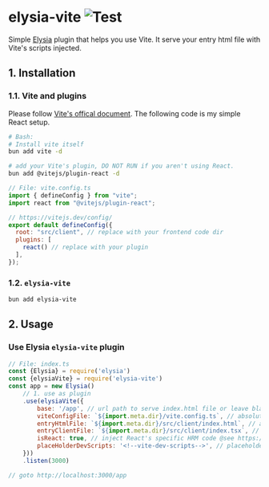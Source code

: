 # elysia-vite ![Test](https://github.com/timnghg/elysia-vite/actions/workflows/main.yml/badge.svg)

Simple [Elysia](https://elysiajs.com/) plugin that helps you use Vite. It serve your entry html file with Vite's scripts injected.

## 1. Installation

### 1.1. Vite and plugins

Please follow [Vite's offical document](https://vitejs.dev/guide/). The following code is my simple React setup.

```bash
# Bash:
# Install vite itself
bun add vite -d

# add your Vite's plugin, DO NOT RUN if you aren't using React.
bun add @vitejs/plugin-react -d
```

```js
// File: vite.config.ts
import { defineConfig } from "vite";
import react from "@vitejs/plugin-react";

// https://vitejs.dev/config/
export default defineConfig({
  root: "src/client", // replace with your frontend code dir
  plugins: [
    react() // replace with your plugin
  ],
});
```

### 1.2. `elysia-vite`

```bash
bun add elysia-vite
``` 

## 2. Usage

### Use Elysia `elysia-vite` plugin
```js
// File: index.ts
const {Elysia} = require('elysia')
const {elysiaVite} = require('elysia-vite')
const app = new Elysia()
    // 1. use as plugin
    .use(elysiaVite({
        base: '/app', // url path to serve index.html file or leave blank to serve as root path
        viteConfigFile: `${import.meta.dir}/vite.config.ts`, // absolute path to your vite config file
        entryHtmlFile: `${import.meta.dir}/src/client/index.html`, // absolute path to your entry html file
        entryClientFile: `${import.meta.dir}/src/client/index.tsx`, // absolute path to your entry script file
        isReact: true, // inject React's specific HRM code @see https://vitejs.dev/guide/api-hmr.html
        placeHolderDevScripts: '<!--vite-dev-scripts-->', // placeholder to replace vite scripts
    }))
    .listen(3000)

// goto http://localhost:3000/app
```

